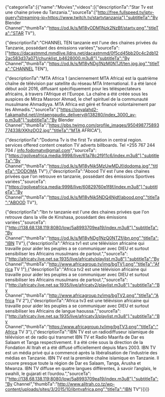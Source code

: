 {"categorieTa":[{"name":"Movies","videos":[{"descriptionTa":"Star Tv est une chaine privee du Tanzania.","sourceTa":["http://free.fullspeed.tv/iptv-query?streaming-ip=https://www.twitch.tv/startvtanzania"],"subtitleTa":"By Blender Channel","thumbTa":"https://od.lk/s/M18yODM1Nzk2NzBf/startv.png","titleTa":"STAR TV"},

{"descriptionTa":"CHANNEL TEN tanzanie est l'une des chaines privées du Tanzanie, possédant des émissions variées","sourceTa":["https://dacastmmd.mmdlive.lldns.net/dacastmmd/0f5cd45bb20c4c2db122ac583d37a071/chunklist_b4628000.m3u8"],"subtitleTa":"By Channel","thumbTa":"https://od.lk/s/M18yNDg1NzM0NTJf/ten.jpg.jpg","titleTa":"CHANNEL TEN"},

{"descriptionTa":"MTA Africa 1 (anciennement MTA Africa) est la quatrième chaîne de télévision par satellite du réseau MTA International. Il a été lancé début août 2016, diffusant spécifiquement pour les téléspectateurs africains, à travers l'Afrique et l'Europe. La chaîne a été créée sous les auspices de Mirza Masroor Ahmad, le chef spirituel de la communauté musulmane Ahmadiyya. MTA Africa est géré et financé volontairement par les Ahmadis.","sourceTa":["https://ooyalahd2-f.akamaihd.net/i/mtaengaudio_delivery@138280/index_3000_av-p.m3u8"],"subtitleTa":"By Blender Channel","thumbTa":"https://pbs.twimg.com/profile_images/950498775893774338/XKhzDO2.jpg","titleTa":"MTA AFRICA"},

{"descriptionTa":"Dodoma Tv is the first Tv station in central region. services offered content creation TV adverts billboards. Tel +255 767 244 704 / info.fodomatv@gmail.com","sourceTa":["https://goliveafrica.media:9998/live/61a78c2f911c6/index.m3u8"],"subtitleTa":"By Channel","thumbTa":"https://od.lk/s/M18yNjk5MzUwMDJf/dodoma.jpg","titleTa":"DODOMA TV"},{"descriptionTa":"Abood TV est l'une des chaines privées que l'on retrouve en tanzanie, possédant des émissions Sportives variées","sourceTa":["https://goliveafrica.media:9998/live/60829760e1f8f/index.m3u8"],"subtitleTa":"By Channel","thumbTa":"https://od.lk/s/M18yNjk5NDQ4Njdf/abood.png","titleTa":"ABOOD TV"},

{"descriptionTa":"Ibn tv tanzanie est l'une des chaines privées que l'on retrouve dans la ville de Kinshasa, possédant des émissions variées","sourceTa":["http://138.68.138.119:8080/low/5a8993709ea19/index.m3u8"],"subtitleTa":"By Channel","thumbTa":"https://od.lk/s/M18yNDg1NzQ0NTZf/ibn.png","titleTa":"IBN TV"},{"descriptionTa":"Africa tv1 est une télévision africaine qui travaille pour aider les peuples a se communiquer avec DIEU et surtout sensibiliser les Africains musulmans de partout.","sourceTa":["http://africatv.live.net.sa:1935/live/africatv/playlist.m3u8"],"subtitleTa":"By Channel","thumbTa":"http://www.africagroup.tv/img/bgTV1.png","titleTa":"Africa TV 1"},{"descriptionTa":"Africa tv2 est une télévision africaine qui travaille pour aider les peuples a se communiquer avec DIEU et surtout sensibiliser les Africains musulmans de partout.","sourceTa":["http://africatv.live.net.sa:1935/live/africatv2/playlist.m3u8"],"subtitleTa":"By Channel","thumbTa":"http://www.africagroup.tv/img/bgTV2.png","titleTa":"Africa TV 2"},{"descriptionTa":"Africa tv3 est une télévision africaine qui travaille pour aider les peuples a se communiquer avec DIEU et surtout sensibiliser les Africains de langue haoussa.","sourceTa":["http://africatv.live.net.sa:1935/live/africatv3/playlist.m3u8"],"subtitleTa":"By Channel","thumbTa":"https://www.africagroup.tv/img/bgTV3.png","titleTa":"Africa TV 3"},{"descriptionTa":"IBN TV est un radiodiffuseur islamique de télévision et de radio qui transmet IBN TV et Radio Maarifa de Dar es Salaam et Tanga respectivement. Il a été crée sous la direction de la Fondation Al Itrah et a été diffusé officiellement depuis Mars 2003. IBN TV est un média privé qui a commencé après la libéralisation de l’industrie des médias en Tanzanie. IBN TV est la première chaîne islamique en Tanzanie. Il couvre presque toute la région de Dar es Salaam, Tanga, Arusha et Mwanza. IBN TV diffuse en quatre langues différentes, à savoir l’anglais, le swahili, le gujarati et l’ourdou.","sourceTa":["http://138.68.138.119:8080/low/5a8993709ea19/index.m3u8"],"subtitleTa":"By Channel","thumbTa":"http://www.alitrah.co.tz/wp-content/uploads/sites/3/2015/10/ibntvafrica.png","titleTa":"IBN TV"}]}]}
